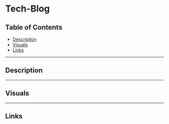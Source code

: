 # Tech-Blog

## Table of Contents
- [Description](#description)
- [Visuals](#visuals)
- [Links](#links)

***

## Description

***

## Visuals

***

## Links

